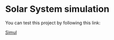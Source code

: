 # Solar System simulation

You can test this project by following this link:

[Simul](https://editor.p5js.org/benoit_lx/embed/L0GrPzB1a)
